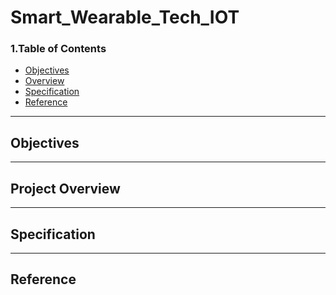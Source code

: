 # Smart_Wearable_Tech_IOT

### 1.Table of Contents
- [Objectives](#Objectives)
- [Overview](#Project-Overview)
- [Specification](#Specification)
- [Reference](#Reference)

---

## Objectives

---

## Project Overview


---
   
## Specification

---
## Reference


